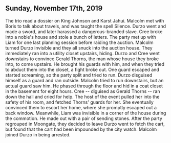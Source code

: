 ## Sunday, November 17th, 2019

The trio read a dossier on King Johnson and Karst Jahui.
Malcolm met with Boris to talk about travels, and was taught the spell Silence.
Durzo went and made a sword, and later harassed a dangerous-branded slave.
Cree broke into a noble's house and stole a bunch of letters.
The party met up with Liam for one last planning session before raiding the auction.
Malcolm turned Durzo invisible and they all snuck into the auction house.
They immediately ran into a utility closet upstairs, hiding.
Durzo and Cree went downstairs to convince Gerald Thorns, the man whose house they broke into, to come upstairs.
He brought his guards with him, and when they tried to abduct them into the closet, a fight broke out.
One guard escaped and started screaming, so the party split and tried to run.
Durzo disguised himself as a guard and ran outside.
Malcolm tried to run downstairs, but an actual guard saw him.
He phased through the floor and hid in a coat closet in the basement for eight hours.
Cree -- diguised as Gerald Thorns -- ran down the hall and cried for help.
The host of the event pulled her into the safety of his room, and fetched Thorns' guards for her.
She eventually convinced them to escort her home, where she promptly escaped out a back window.
Meanwhile, Liam was invisible in a corner of the house during the commotion. He made out with a pair of sending stones.
After the party regrouped in Moongate, they decided to leave
Durzo went to fetch the cart, but found that the cart had been impounded by the city watch.
Malcolm joined Durzo in being arrested.

